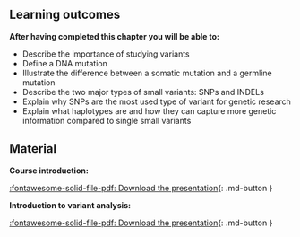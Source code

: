 
## Learning outcomes

**After having completed this chapter you will be able to:**

- Describe the importance of studying variants
- Define a DNA mutation
- Illustrate the difference between a somatic mutation and a germline mutation
- Describe the two major types of small variants: SNPs and INDELs
- Explain why SNPs are the most used type of variant for genetic research
- Explain what haplotypes are and how they can capture more genetic information compared to single small variants

## Material

**Course introduction:**

[:fontawesome-solid-file-pdf: Download the presentation](../assets/pdf/01_introduction.pdf){: .md-button }

**Introduction to variant analysis:**

[:fontawesome-solid-file-pdf: Download the presentation](../assets/pdf/02_introduction_variant_analysis.pdf){: .md-button }
